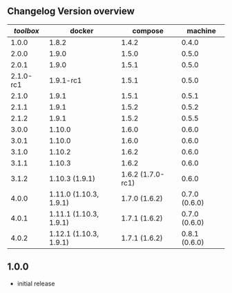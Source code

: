 Changelog Version overview
--------------------------

| *toolbox* | docker    | compose | machine |
|-----------|-----------|---------|---------|
| 1.0.0     | 1.8.2     | 1.4.2   | 0.4.0   |
| 2.0.0     | 1.9.0     | 1.5.0   | 0.5.0   |
| 2.0.1     | 1.9.0     | 1.5.1   | 0.5.0   |
| 2.1.0-rc1 | 1.9.1-rc1 | 1.5.1   | 0.5.0   |
| 2.1.0     | 1.9.1     | 1.5.1   | 0.5.1   |
| 2.1.1     | 1.9.1     | 1.5.2   | 0.5.2   |
| 2.1.2     | 1.9.1     | 1.5.2   | 0.5.5   |
| 3.0.0     | 1.10.0    | 1.6.0   | 0.6.0   |
| 3.0.1     | 1.10.0    | 1.6.0   | 0.6.0   |
| 3.1.0     | 1.10.2    | 1.6.2   | 0.6.0   |
| 3.1.1     | 1.10.3    | 1.6.2   | 0.6.0   |
| 3.1.2     | 1.10.3 (1.9.1)    | 1.6.2 (1.7.0-rc1)  | 0.6.0   |
| 4.0.0     | 1.11.0 (1.10.3, 1.9.1)    | 1.7.0 (1.6.2)  | 0.7.0 (0.6.0)   |
| 4.0.1     | 1.11.1 (1.10.3, 1.9.1)    | 1.7.1 (1.6.2)  | 0.7.0 (0.6.0)   |
| 4.0.2     | 1.12.1 (1.10.3, 1.9.1)    | 1.7.1 (1.6.2)  | 0.8.1 (0.6.0)   |

1.0.0
-----

- initial release
